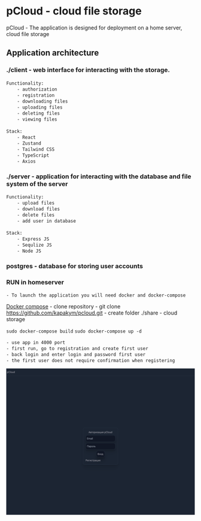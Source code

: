 # pCloud - cloud file storage
pCloud - The application is designed for deployment on a home server, cloud file storage

## Application architecture

### ./client - web interface for interacting with the storage.
    Functionality: 
        - authorization 
        - registration 
        - downloading files 
        - uploading files 
        - deleting files 
        - viewing files

    Stack: 
        - React 
        - Zustand 
        - Tailwind CSS 
        - TypeScript
        - Axios

### ./server - application for interacting with the database and file system of the server
    Functionality: 
        - upload files
        - download files
        - delete files
        - add user in database

    Stack: 
        - Express JS
        - Sequlize JS
        - Node JS

### postgres - database for storing user accounts

### RUN in homeserver
    - To launch the application you will need docker and docker-compose 
[Docker compose](https://docs.docker.com/compose/install/)
    - clone repository - git clone https://github.com/kapakym/pcloud.git
    - create folder ./share - cloud storage

`sudo docker-compose build`
`sudo docker-compose up -d`

    - use app in 4000 port
    - first run, go to registration and create first user
    - back login and enter login and password first user
    - the first user does not require confirmation when registering

![pCloud - application](./screen.png)

